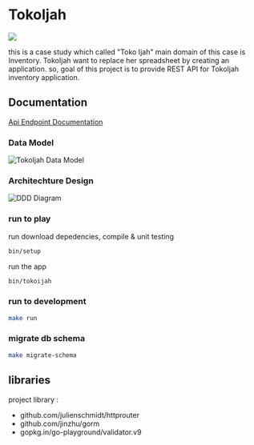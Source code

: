 # TokoIjah

![](http://careers.salestock.io/images/logo-sorabel.png)

this is a case study which called "Toko Ijah" main domain of this case is Inventory. TokoIjah want to replace her spreadsheet by creating an application. so, goal of this project is to provide REST API for TokoIjah inventory application.

## Documentation
[Api Endpoint Documentation](https://documenter.getpostman.com/view/7437617/S1Lzwmf7?version=latest)

### Data Model
![TokoIjah Data Model](https://user-images.githubusercontent.com/5858756/57764381-87609c00-772d-11e9-86e5-90f32346528f.png)

### Architechture Design
![DDD Diagram](https://user-images.githubusercontent.com/5858756/57762643-0fdd3d80-772a-11e9-8fac-80ad6bf49b1e.png)

### run to play
run download depedencies, compile & unit testing
```bash
bin/setup
```

run the app
```bash
bin/tokoijah
```

### run to development
```bash
make run
```

### migrate db schema
```bash
make migrate-schema
```

## libraries
project library : 
* github.com/julienschmidt/httprouter
* github.com/jinzhu/gorm
* gopkg.in/go-playground/validator.v9

